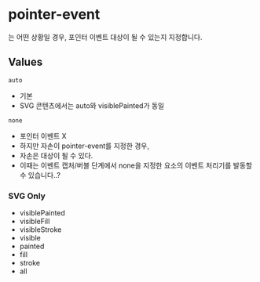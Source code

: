 # pointer-event
는 어떤 상황일 경우, 포인터 이벤트 대상이 될 수 있는지 지정합니다.

## Values
`auto`
- 기본
- SVG 콘텐츠에서는 auto와 visiblePainted가 동일

`none`
- 포인터 이벤트 X
- 하지만 자손이 pointer-event를 지정한 경우,
- 자손은 대상이 될 수 있다.
- 이때는 이벤트 캡처/버블 단계에서 none을 지정한 요소의 이벤트 처리기를 발동할 수 있습니다..?


### SVG Only
- visiblePainted
- visibleFill
- visibleStroke
- visible
- painted
- fill
- stroke
- all